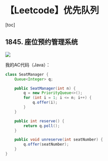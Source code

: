 # 【Leetcode】优先队列



[toc]



## 1845. 座位预约管理系统

![](D:\Notes\Leetcode\Leetcode.assets\1845.png)

我的AC代码（Java）：

```java
class SeatManager {
    Queue<Integer> q;

    public SeatManager(int n) {
        q = new PriorityQueue<>();
        for (int i = 1; i <= n; i++) {
            q.offer(i);
        }
    }

    public int reserve() {
        return q.poll();
    }

    public void unreserve(int seatNumber) {
        q.offer(seatNumber);
    }
}
```

